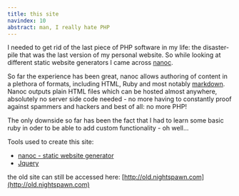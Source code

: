 ```yaml
--- 
title: this site
navindex: 10
abstract: man, I really hate PHP
---
```


I needed to get rid of the last piece of PHP software in my life: 
the disaster-pile that was the last version of my personal website. So while looking at different static website generators
I came across [nanoc](http://nanoc.stoneship.org/ "nanoc homepage"). 

So far the experience has been great, nanoc allows authoring of content in a plethora of formats, including HTML, Ruby and 
most notably [markdown](http://daringfireball.net/projects/markdown/ "markdown"). Nanoc outputs plain HTML files which can be hosted
almost anywhere, absolutely no server side code needed - no more having to constantly proof against spammers and hackers and best of all: 
no more PHP!

The only downside so far has been the fact that I had to learn some basic ruby in oder to be able to add custom functionality - oh well...

Tools used to create this site:
  * [nanoc - static website generator](http://nanoc.stoneship.org/ "nanoc homepage")
  * [Jquery](http://jquery.com/ "jQuery homepage")

the old site can still be accessed here: [http://old.nightspawn.com](http://old.nightspawn.com)
